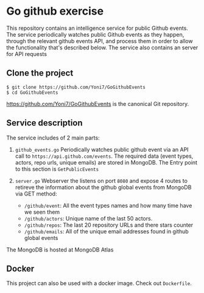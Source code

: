 # Go github exercise 

This repository contains an intelligence service for public Github events.
The service periodically watches public Github events as they happen, through the relevant github events API, and process them in order to allow the functionality that's described below.
The service also contains an server for API requests

## Clone the project

```
$ git clone https://github.com/Yoni7/GoGithubEvents
$ cd GoGithubEvents
```
https://github.com/Yoni7/GoGithubEvents is the canonical Git repository.

## Service description

The service includes of 2 main parts:
1. `github_events.go`
Periodically watches public github event via an API call to `https://api.github.com/events`. 
    The required data (event types, actors, repo urls, unique emails) are stored in MongoDB.
    The Entry point to this section is `GetPublicEvents`

2. `server.go`
Webserver the listens on port `8080` and expose 4 routes to retireve the information about the github global events from MongoDB via GET method:
    - `/github/event`: All the event types names and how many time have we seen them
    - `/github/actors`: Unique name of the last 50 actors.
    - `/github/repos`: The last 20 repository URLs and there stars counter
    - `/github/emails`: All of the unique email addresses found in github global events

The MongoDB is hosted at MongoDB Atlas

## Docker
This project can also be used with a docker image. Check out `Dockerfile`.

